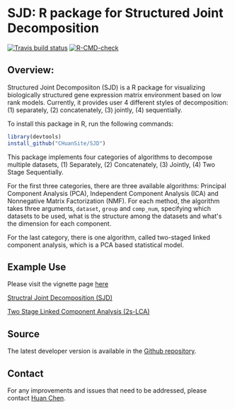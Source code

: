 # SJD: R package for Structured Joint Decomposition

<!-- badges: start -->
[![Travis build status](https://travis-ci.com/CHuanSite/SJD.svg?branch=main)](https://travis-ci.com/CHuanSite/SJD)
[![R-CMD-check](https://github.com/CHuanSite/SJD/workflows/R-CMD-check/badge.svg)](https://github.com/CHuanSite/SJD/actions)
<!-- badges: end -->

## Overview:

Structured Joint Decomposiiton (SJD) is a R package for visualizing biologically structured gene expression matrix environment based on low rank models. Currently, it provides user 4 different styles of decomposition: (1) separately, (2) concatenately, (3) jointly, (4) sequentially.

To install this package in R, run the following commands:

```R
library(devtools)
install_github("CHuanSite/SJD")
```

This package implements four categories of algorithms to decompose multiple datasets, (1) Separately, (2) Concatenately, (3) Jointly, (4) Two Stage Sequentially. 

For the first three categories, there are three available algorithms: Principal Component Analysis (PCA), Independent Component Analysis (ICA) and Nonnegative Matrix Factorization (NMF). For each method, the algorithm takes three arguments, `dataset`, `group` and `comp_num`, specifying which datasets to be used, what is the structure among the datasets and what's the dimension for each component.

For the last category, there is one algorithm, called two-staged linked component analysis, which is a PCA based statistical model.

## Example Use

Please visit the vignette page [here](https://chuansite.github.io/SJD/)

[Structral Joint Decomposition (SJD)](https://chuansite.github.io/SJD/articles/StructralJointDecomposition.html)

[Two Stage Linked Component Analysis (2s-LCA)](https://chuansite.github.io/SJD/articles/twoStageLCA.html)

## Source

The latest developer version is available in the [Github repository](https://github.com/CHuanSite/SJD).

## Contact

For any improvements and issues that need to be addressed, please contact [Huan Chen](hchen130@jhu.edu).


